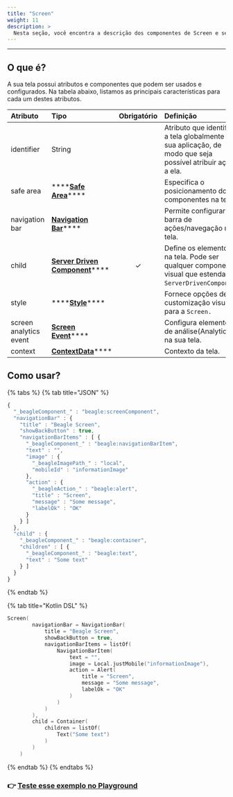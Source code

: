 ```yaml
---
title: "Screen"
weight: 11
description: >
  Nesta seção, você encontra a descrição dos componentes de Screen e seus atributos.
---
```

---
## O que é?

A sua tela possui atributos e componentes que podem ser usados e configurados. Na tabela abaixo, listamos as principais características para cada um destes atributos. 

| **Atributo** | **Tipo** | Obrigatório | **Definição** |
| :--- | :--- | :---: | :--- |
| identifier | String |   | Atributo que identifica a tela globalmente na sua aplicação, de modo que seja possível atribuir ações a ela. |
| safe area | \*\*\*\*[**Safe Area**](safe-area.md)\*\*\*\* |   | Especifica o posicionamento dos componentes na tela. |
| navigation bar | [**Navigation Bar**](./#navigation-bar)\*\*\*\* |   | Permite configurar a barra de ações/navegação na tela. |
| child | [**Server Driven Component**](../componentes/)\*\*\*\* | ✓ | Define os elementos na tela. Pode ser qualquer componente visual que estenda de `ServerDrivenComponent`. |
| style | \*\*\*\*[**Style**](../widget.md#atributos-do-style)\*\*\*\* |   | Fornece opções de customização visual para a `Screen.` |
| screen analytics event | [**Screen Event**](../analytics.md#opcao-screenview)\*\*\*\* |   | Configura elementos de análise\(Analytics\) na sua tela. |
| context | [**ContextData**](../contexto.md)\*\*\*\* |   | Contexto da tela. |

## Como usar?

{% tabs %}
{% tab title="JSON" %}
```javascript
{
  "_beagleComponent_" : "beagle:screenComponent",
  "navigationBar" : {
    "title" : "Beagle Screen",
    "showBackButton" : true,
    "navigationBarItems" : [ {
      "_beagleComponent_" : "beagle:navigationBarItem",
      "text" : "",
      "image" : {
        "_beagleImagePath_" : "local",
        "mobileId" : "informationImage"
      },
      "action" : {
        "_beagleAction_" : "beagle:alert",
        "title" : "Screen",
        "message" : "Some message",
        "labelOk" : "OK"
      }
    } ]
  },
  "child" : {
    "_beagleComponent_" : "beagle:container",
    "children" : [ {
      "_beagleComponent_" : "beagle:text",
      "text" : "Some text"
    } ]
  }
}
```
{% endtab %}

{% tab title="Kotlin DSL" %}
```kotlin
Screen(
        navigationBar = NavigationBar(
            title = "Beagle Screen",
            showBackButton = true,
            navigationBarItems = listOf(
                NavigationBarItem(
                    text = "",
                    image = Local.justMobile("informationImage"),
                    action = Alert(
                        title = "Screen",
                        message = "Some message",
                        labelOk = "OK"
                    )
                )
            )
        ),
        child = Container(
            children = listOf(
                Text("Some text")
            )
        )
    )
```
{% endtab %}
{% endtabs %}

### 👉 [Teste esse exemplo no Playground](https://beagle-playground.netlify.app/)

